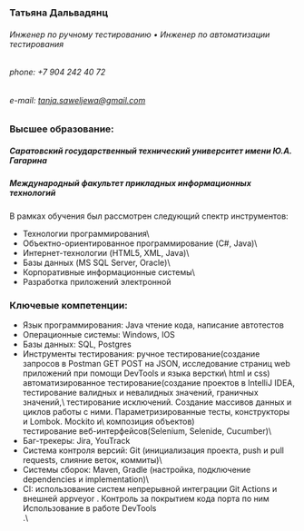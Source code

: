 ### Татьяна Дальвадянц 
###### Инженер по ручному тестированию • Инженер по автоматизации тестирования 
###### phone: +7 904 242 40 72 
###### e-mail: tanja.saweljewa@gmail.com 


### Высшее образование:
 ##### Саратовский государственный технический университет имени Ю.А. Гагарина
 ##### Международный факультет прикладных информационных технологий

В рамках обучения был рассмотрен следующий спектр инструментов:

* Технологии программирования\
* Объектно-ориентированное программирование (C#, Java)\
* Интернет-технологии (HTML5, XML, Java)\
* Базы данных (MS SQL Server, Oracle)\
* Корпоративные информационные системы\
* Разработка приложений электронной





### Ключевые компетенции:

* Язык программирования: Java чтение кода, написание автотестов
* Операционные системы: Windows,  IOS 
* Базы данных: SQL,  Postgres
* Инструменты тестирования:
ручное тестирование(создание запросов в Postman  GET POST на JSON, исследование страниц web приложений при помощи DevTools и языка верстки\ html и css)\
автоматизированное тестирование(создание проектов в IntelliJ IDEA, тестирование валидных и невалидных значений, граничных значений,\ тестирование исключений. Создание массивов данных и циклов работы с ними. Параметризированные тесты, конструкторы и Lombok. Mockito и\ композиция объектов)\
тестирование веб-интерфейсов(Selenium, Selenide, Cucumber)\
* Баг-трекеры:  Jira, YouTrack
* Система контроля версий: Git (инициализация проекта, push и pull  requests, слияние веток,  коммиты)\
* Cистемы сборок: Maven, Gradle (настройка, подключение dependencies и implementation)\
* CI: использование систем непрерывной интеграции Git Actions  и внешней appveyor . Контроль за покрытием кода порта по ним Использование в работе DevTools\
.\

